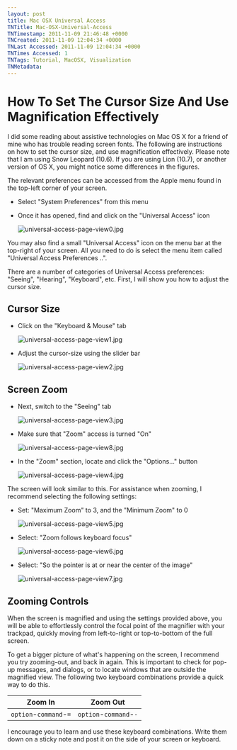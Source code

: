 ```yaml
---
layout: post
title: Mac OSX Universal Access
TNTitle: Mac-OSX-Universal-Access
TNTimestamp: 2011-11-09 21:46:48 +0000
TNCreated: 2011-11-09 12:04:34 +0000
TNLast Accessed: 2011-11-09 12:04:34 +0000
TNTimes Accessed: 1
TNTags: Tutorial, MacOSX, Visualization
TNMetadata:
---
```



[universal-access-page-view0.jpg]: universal-access-page-view0.jpg "Figure 1"
[universal-access-page-view1.jpg]: universal-access-page-view1.jpg "Figure 2"
[universal-access-page-view2.jpg]: universal-access-page-view2.jpg "Figure 3"
[universal-access-page-view3.jpg]: universal-access-page-view3.jpg "Figure 4"
[universal-access-page-view8.jpg]: universal-access-page-view8.jpg "Figure 5"
[universal-access-page-view4.jpg]: universal-access-page-view4.jpg "Figure 6"
[universal-access-page-view5.jpg]: universal-access-page-view5.jpg "Figure 7"
[universal-access-page-view6.jpg]: universal-access-page-view6.jpg "Figure 8"
[universal-access-page-view7.jpg]: universal-access-page-view7.jpg "Figure 9"


# How To Set The Cursor Size And Use Magnification Effectively

I did some reading about assistive technologies on Mac OS X for a friend of mine who has trouble reading screen fonts.  The following are instructions on how to set the cursor size, and use magnification effectively.  Please note that I am using Snow Leopard (10.6).  If you are using Lion (10.7), or another version of OS X, you might notice some differences in the figures.

The relevant preferences can be accessed from the Apple menu found in the top-left corner of your screen.

 * Select "System Preferences" from this menu
 * Once it has opened, find and click on the "Universal Access" icon

   ![universal-access-page-view0.jpg][]

You may also find a small "Universal Access" icon on the menu bar at the top-right of your screen.  All you need to do is select the menu item called "Universal Access Preferences ..".

There are a number of categories of Universal Access preferences: "Seeing", "Hearing", "Keyboard", etc.  First, I will show you how to adjust the cursor size.

## Cursor Size

 * Click on the "Keyboard & Mouse" tab

   ![universal-access-page-view1.jpg][]

 * Adjust the cursor-size using the slider bar

   ![universal-access-page-view2.jpg][]

## Screen Zoom

 * Next, switch to the "Seeing" tab

   ![universal-access-page-view3.jpg][]

 * Make sure that "Zoom" access is turned "On"

   ![universal-access-page-view8.jpg][]

 * In the "Zoom" section, locate and click the "Options..." button

   ![universal-access-page-view4.jpg][]

The screen will look similar to this.  For assistance when zooming, I recommend selecting the following settings:

 * Set: "Maximum Zoom" to 3, and the "Minimum Zoom" to 0

   ![universal-access-page-view5.jpg][]

 * Select: "Zoom follows keyboard focus"

   ![universal-access-page-view6.jpg][]

 * Select: "So the pointer is at or near the center of the image"

   ![universal-access-page-view7.jpg][]

## Zooming Controls

When the screen is magnified and using the settings provided above, you will be able to effortlessly control the focal point of the magnifier with your trackpad, quickly moving from left-to-right or top-to-bottom of the full screen. 

To get a bigger picture of what's happening on the screen, I recommend you try zooming-out, and back in again.  This is important to check for pop-up messages, and dialogs, or to locate windows that are outside the magnified view.  The following two keyboard combinations provide a quick way to do this.

| Zoom In                | Zoom Out               |
|------------------------|------------------------|
| `option`-`command`-`=` | `option`-`command`-`-` |

I encourage you to learn and use these keyboard combinations.  Write them down on a sticky note and post it on the side of your screen or keyboard.




